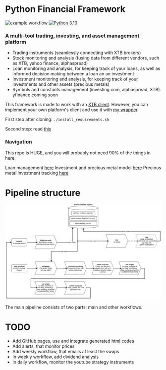# Python Financial Framework
![example workflow](https://github.com/doruirimescu/PythonTrading/actions/workflows/main.yml/badge.svg?branch=master) 
[![Python 3.10](https://img.shields.io/badge/python-3.10-blue.svg)]()

### A multi-tool trading, investing, and asset management platform
- Trading instruments (seamlessly connecting with XTB brokers)
- Stock monitoring and analysis (fusing data from different vendors, such as XTB, yahoo finance, alphaspread)
- Loan monitoring and analysis, for keeping track of your loans, as well as informed decision making between a loan an an investment
- Investment monitoring and analysis, for keeping track of your investments and other assets (precious metals)
- Symbols and constants management (investing.com, alphaspread, XTB). yfinance coming soon

This framework is made to work with an [XTB client](https://github.com/doruirimescu/XTBApi). However, you can implement your own platform's client and use it with [my wrapper](https://github.com/doruirimescu/python-trading/tree/master/Trading/live/client)

First step after cloning: `./install_requirements.sh`

Second step: read [this](https://github.com/doruirimescu/python-trading/tree/master/Trading/live/scripts#readme)

### Navigation
This repo is HUGE, and you will probably not need 90% of the things in here.

Loan management [here](https://github.com/doruirimescu/python-trading/blob/master/Trading/loan/README.md)
Investment and precious metal model [here](https://github.com/doruirimescu/python-trading/blob/master/Trading/model/investment.py)
Precious metal investment tracking [here](https://github.com/doruirimescu/python-trading/tree/master/Trading/investment)

# Pipeline structure
![automation_flow drawio](papers/automation-flow.png)

The main pipeline consists of two parts: main and other workflows.

# TODO
* Add GitHub pages, use and integrate generated html codes
* Add alerts, that monitor prices
* Add weekly workflow, that emails at least the swaps
* In weekly workflow, add dividend analysis
* In daily workflow, monitor the youtube strategy instruments

